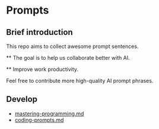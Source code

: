 # Prompts

## Brief introduction

This repo aims to collect awesome prompt sentences.


** The goal is to help us collaborate better with AI.

** Improve work productivity.


Feel free to contribute more high-quality AI prompt phrases.


## Develop
 
 * [mastering-programming.md](./mastering-programming.md)
 * [coding-prompts.md](./coding-prompts.md)
